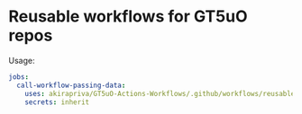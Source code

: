 # Reusable workflows for GT5uO repos

Usage:
```yaml
jobs:
  call-workflow-passing-data:
    uses: akirapriva/GT5uO-Actions-Workflows/.github/workflows/reusable-workflow.yml@master
    secrets: inherit

```
